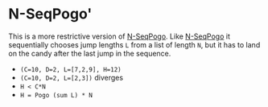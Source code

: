 # N-SeqPogo'

This is a more restrictive version of [N-SeqPogo](N-SeqPogo.md). Like [N-SeqPogo](N-SeqPogo.md) it sequentially chooses jump lengths `L` from a list of length `N`, but it has to land on the candy after the last jump in the sequence.

* `(C=10, D=2, L=[7,2,9], H=12)`
* `(C=10, D=2, L=[2,3])` diverges
* `H < C*N`
* `H = Pogo (sum L) * N`
